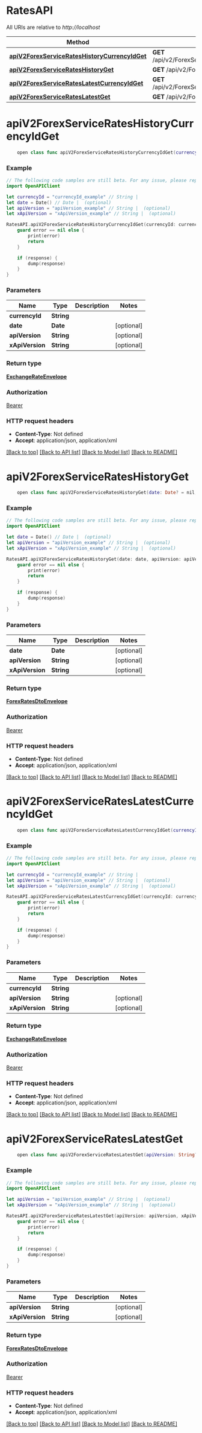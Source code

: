# RatesAPI

All URIs are relative to *http://localhost*

Method | HTTP request | Description
------------- | ------------- | -------------
[**apiV2ForexServiceRatesHistoryCurrencyIdGet**](RatesAPI.md#apiv2forexservicerateshistorycurrencyidget) | **GET** /api/v2/ForexService/Rates/History/{currencyId} | 
[**apiV2ForexServiceRatesHistoryGet**](RatesAPI.md#apiv2forexservicerateshistoryget) | **GET** /api/v2/ForexService/Rates/History | 
[**apiV2ForexServiceRatesLatestCurrencyIdGet**](RatesAPI.md#apiv2forexservicerateslatestcurrencyidget) | **GET** /api/v2/ForexService/Rates/Latest/{currencyId} | 
[**apiV2ForexServiceRatesLatestGet**](RatesAPI.md#apiv2forexservicerateslatestget) | **GET** /api/v2/ForexService/Rates/Latest | 


# **apiV2ForexServiceRatesHistoryCurrencyIdGet**
```swift
    open class func apiV2ForexServiceRatesHistoryCurrencyIdGet(currencyId: String, date: Date? = nil, apiVersion: String? = nil, xApiVersion: String? = nil, completion: @escaping (_ data: ExchangeRateEnvelope?, _ error: Error?) -> Void)
```



### Example
```swift
// The following code samples are still beta. For any issue, please report via http://github.com/OpenAPITools/openapi-generator/issues/new
import OpenAPIClient

let currencyId = "currencyId_example" // String | 
let date = Date() // Date |  (optional)
let apiVersion = "apiVersion_example" // String |  (optional)
let xApiVersion = "xApiVersion_example" // String |  (optional)

RatesAPI.apiV2ForexServiceRatesHistoryCurrencyIdGet(currencyId: currencyId, date: date, apiVersion: apiVersion, xApiVersion: xApiVersion) { (response, error) in
    guard error == nil else {
        print(error)
        return
    }

    if (response) {
        dump(response)
    }
}
```

### Parameters

Name | Type | Description  | Notes
------------- | ------------- | ------------- | -------------
 **currencyId** | **String** |  | 
 **date** | **Date** |  | [optional] 
 **apiVersion** | **String** |  | [optional] 
 **xApiVersion** | **String** |  | [optional] 

### Return type

[**ExchangeRateEnvelope**](ExchangeRateEnvelope.md)

### Authorization

[Bearer](../README.md#Bearer)

### HTTP request headers

 - **Content-Type**: Not defined
 - **Accept**: application/json, application/xml

[[Back to top]](#) [[Back to API list]](../README.md#documentation-for-api-endpoints) [[Back to Model list]](../README.md#documentation-for-models) [[Back to README]](../README.md)

# **apiV2ForexServiceRatesHistoryGet**
```swift
    open class func apiV2ForexServiceRatesHistoryGet(date: Date? = nil, apiVersion: String? = nil, xApiVersion: String? = nil, completion: @escaping (_ data: ForexRatesDtoEnvelope?, _ error: Error?) -> Void)
```



### Example
```swift
// The following code samples are still beta. For any issue, please report via http://github.com/OpenAPITools/openapi-generator/issues/new
import OpenAPIClient

let date = Date() // Date |  (optional)
let apiVersion = "apiVersion_example" // String |  (optional)
let xApiVersion = "xApiVersion_example" // String |  (optional)

RatesAPI.apiV2ForexServiceRatesHistoryGet(date: date, apiVersion: apiVersion, xApiVersion: xApiVersion) { (response, error) in
    guard error == nil else {
        print(error)
        return
    }

    if (response) {
        dump(response)
    }
}
```

### Parameters

Name | Type | Description  | Notes
------------- | ------------- | ------------- | -------------
 **date** | **Date** |  | [optional] 
 **apiVersion** | **String** |  | [optional] 
 **xApiVersion** | **String** |  | [optional] 

### Return type

[**ForexRatesDtoEnvelope**](ForexRatesDtoEnvelope.md)

### Authorization

[Bearer](../README.md#Bearer)

### HTTP request headers

 - **Content-Type**: Not defined
 - **Accept**: application/json, application/xml

[[Back to top]](#) [[Back to API list]](../README.md#documentation-for-api-endpoints) [[Back to Model list]](../README.md#documentation-for-models) [[Back to README]](../README.md)

# **apiV2ForexServiceRatesLatestCurrencyIdGet**
```swift
    open class func apiV2ForexServiceRatesLatestCurrencyIdGet(currencyId: String, apiVersion: String? = nil, xApiVersion: String? = nil, completion: @escaping (_ data: ExchangeRateEnvelope?, _ error: Error?) -> Void)
```



### Example
```swift
// The following code samples are still beta. For any issue, please report via http://github.com/OpenAPITools/openapi-generator/issues/new
import OpenAPIClient

let currencyId = "currencyId_example" // String | 
let apiVersion = "apiVersion_example" // String |  (optional)
let xApiVersion = "xApiVersion_example" // String |  (optional)

RatesAPI.apiV2ForexServiceRatesLatestCurrencyIdGet(currencyId: currencyId, apiVersion: apiVersion, xApiVersion: xApiVersion) { (response, error) in
    guard error == nil else {
        print(error)
        return
    }

    if (response) {
        dump(response)
    }
}
```

### Parameters

Name | Type | Description  | Notes
------------- | ------------- | ------------- | -------------
 **currencyId** | **String** |  | 
 **apiVersion** | **String** |  | [optional] 
 **xApiVersion** | **String** |  | [optional] 

### Return type

[**ExchangeRateEnvelope**](ExchangeRateEnvelope.md)

### Authorization

[Bearer](../README.md#Bearer)

### HTTP request headers

 - **Content-Type**: Not defined
 - **Accept**: application/json, application/xml

[[Back to top]](#) [[Back to API list]](../README.md#documentation-for-api-endpoints) [[Back to Model list]](../README.md#documentation-for-models) [[Back to README]](../README.md)

# **apiV2ForexServiceRatesLatestGet**
```swift
    open class func apiV2ForexServiceRatesLatestGet(apiVersion: String? = nil, xApiVersion: String? = nil, completion: @escaping (_ data: ForexRatesDtoEnvelope?, _ error: Error?) -> Void)
```



### Example
```swift
// The following code samples are still beta. For any issue, please report via http://github.com/OpenAPITools/openapi-generator/issues/new
import OpenAPIClient

let apiVersion = "apiVersion_example" // String |  (optional)
let xApiVersion = "xApiVersion_example" // String |  (optional)

RatesAPI.apiV2ForexServiceRatesLatestGet(apiVersion: apiVersion, xApiVersion: xApiVersion) { (response, error) in
    guard error == nil else {
        print(error)
        return
    }

    if (response) {
        dump(response)
    }
}
```

### Parameters

Name | Type | Description  | Notes
------------- | ------------- | ------------- | -------------
 **apiVersion** | **String** |  | [optional] 
 **xApiVersion** | **String** |  | [optional] 

### Return type

[**ForexRatesDtoEnvelope**](ForexRatesDtoEnvelope.md)

### Authorization

[Bearer](../README.md#Bearer)

### HTTP request headers

 - **Content-Type**: Not defined
 - **Accept**: application/json, application/xml

[[Back to top]](#) [[Back to API list]](../README.md#documentation-for-api-endpoints) [[Back to Model list]](../README.md#documentation-for-models) [[Back to README]](../README.md)

